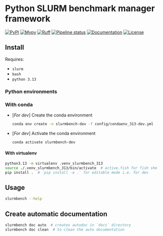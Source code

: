 # Python SLURM benchmark manager framework

[![PyPI][pypi_badge]][pypi_link] <!-- [![Coverage report][coverage_badge]][coverage_link] -->
[![Mypy][mypy_badge]][mypy_link]
[![Ruff][ruff_badge]][ruff_link]
[![Pipeline status][pipeline_badge]][pipeline_link]
[![Documentation][docs_badge]][docs_link]
[![License][license_badge]][licence_link]

## Install

Requires:

* `slurm`
* `bash`
* `python 3.13`

### Python environments

### With conda

<!-- DOCU condaenv for dev -> change when user's one is ready -->
* [*For dev*] Create the conda environment

  ```sh
  conda env create -n slurmbench-dev -f config/condaenv_313-dev.yml
  ```

* [*For dev*] Activate the conda environment

  ```sh
  conda activate slurmbench-dev
  ```

#### With virtualenv

```sh
python3.13 -m virtualenv .venv_slurmbench_313
source ./.venv_slurmbench_313/bin/activate  # active.fish for fish shell...
pip install .  # `pip install -e .` for editable mode i.e. for dev
```

## Usage

<!-- DOCU change now it is slurmbench -->
```sh
slurmbench --help
```

## Create automatic documentation

<!-- DOCU change now it is slurmbench -->
```sh
slurmbench doc auto  # creates autodoc in `docs` directory
slurmbench doc clean  # to clean the auto documentation
```


<!-- Badges -->

<!--
Changes:
* PyPI project name `slurmbench`
* Git project name `slurmbench-py`
* GitLab project ID `75007090`
-->

[pypi_badge]: https://img.shields.io/pypi/v/slurmbench?style=for-the-badge&logo=python&color=blue "Package badge"
[pypi_link]: https://pypi.org/project/slurmbench/ "Package link"

[coverage_badge]: https://img.shields.io/gitlab/pipeline-coverage/vepain%2Fslurmbench-py?job_name=test_coverage&branch=main&style=for-the-badge&logo=codecov "Coverage badge"
[coverage_link]: https://gitlab.com/vepain/slurmbench-py/-/commits/main "Coverage link"

[ruff_badge]: https://img.shields.io/endpoint?url=https%3A%2F%2Fgitlab.com%2Fapi%2Fv4%2Fprojects%2F75007090%2Fjobs%2Fartifacts%2Fmain%2Fraw%2Fruff%2Fbadge.json%3Fjob%3Druff&style=for-the-badge&logo=ruff&label=Ruff "Ruff badge"
[ruff_link]: https://gitlab.com/vepain/slurmbench-py/-/commits/main "Ruff link"

<!-- https://gitlab.com/api/v4/projects/75007090/jobs/artifacts/main/raw/ruff/badge.json?job=ruff -->

[mypy_badge]: https://img.shields.io/endpoint?url=https%3A%2F%2Fgitlab.com%2Fapi%2Fv4%2Fprojects%2F75007090%2Fjobs%2Fartifacts%2Fmain%2Fraw%2Fmypy%2Fbadge.json%3Fjob%3Dmypy&style=for-the-badge&label=Mypy "Mypy badge"
[mypy_link]: https://gitlab.com/vepain/slurmbench-py/-/commits/main "Mypy link"

[pipeline_badge]: https://img.shields.io/gitlab/pipeline-status/vepain%2Fslurmbench-py?branch=main&style=for-the-badge&logo=circleci "Pipeline badge"
[pipeline_link]: https://gitlab.com/vepain/slurmbench-py/-/commits/main "Pipeline link"

[docs_badge]: https://img.shields.io/readthedocs/slurmbench?style=for-the-badge&logo=readthedocs "Documentation badge"
[docs_link]: https://slurmbench.readthedocs.io/en/latest/ "Documentation link"

[license_badge]: https://img.shields.io/gitlab/license/vepain%2Fslurmbench-py?style=for-the-badge&logo=readdotcv&color=green "Licence badge"
[licence_link]: https://gitlab.com/vepain/slurmbench-py "Licence link"
